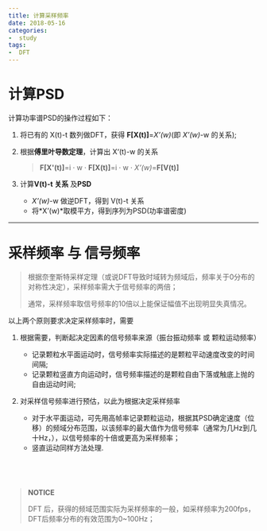 ```yaml
---
title: 计算采样频率
date: 2018-05-16
categories: 
-  study
tags:
-  DFT
---
```


# 计算PSD


计算功率谱PSD的操作过程如下：

1. 将已有的 X(t)-t 数列做DFT，获得 **F[**X(t)**]**=*X’(w)*(即 *X’(w)*-w 的关系); 

2. 根据**傅里叶导数定理**，计算出 X‘(t)-w 的关系

   > **F[**X'(t)**]**=i · w · **F[**X(t)**]**=i · w · *X’(w)*=**F[**V(t)**]**
  
3. 计算**V(t)-t 关系** 及**PSD**

   - *X’(w)*-w 做逆DFT，得到 V(t)-t 关系
   - 将*X’(w)*取模平方，得到序列为PSD(功率谱密度)


-----------------------------
# 采样频率 与 信号频率


> 根据奈奎斯特采样定理（或说DFT导致时域转为频域后，频率关于0分布的对称性决定），采样频率需大于信号频率的两倍；<br>
>
> 通常，采样频率取信号频率的10倍以上能保证幅值不出现明显失真情况。

以上两个原则要求决定采样频率时，需要

1. 根据需要，判断起决定因素的信号频率来源（振台振动频率 或 颗粒运动频率）

   - 记录颗粒水平面运动时，信号频率实际描述的是颗粒平动速度改变的时间间隔;
   - 记录颗粒竖直方向运动时，信号频率描述的是颗粒自由下落或触底上抛的自由运动时间;


2. 对采样信号频率进行预估，以此为根据决定采样频率

   - 对于水平面运动，可先用高帧率记录颗粒运动，根据其PSD确定速度（位移）的频域分布范围，以该频率的最大值作为信号频率（通常为几Hz到几十Hz，），以信号频率的十倍或更高为采样频率；
   - 竖直运动同样方法处理.
   
   
-----------------------------
> **NOTICE**
>
> DFT 后，获得的频域范围实际为采样频率的一般，如采样频率为200fps，DFT后频率分布的有效范围为0~100Hz；

